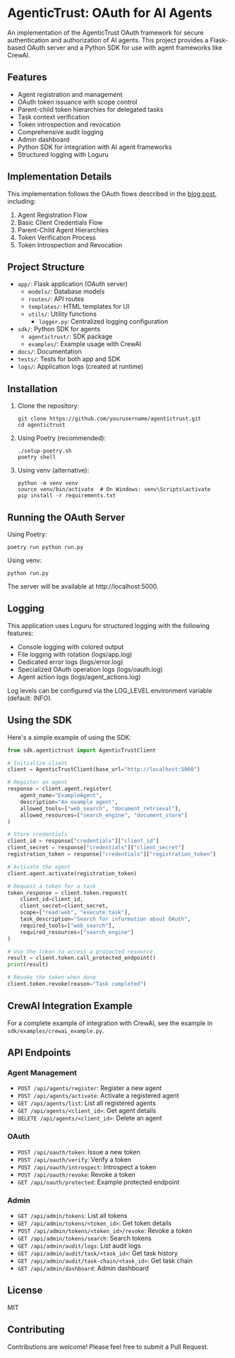 # AgenticTrust: OAuth for AI Agents

An implementation of the AgenticTrust OAuth framework for secure authentication and authorization of AI agents. This project provides a Flask-based OAuth server and a Python SDK for use with agent frameworks like CrewAI.

## Features

- Agent registration and management
- OAuth token issuance with scope control
- Parent-child token hierarchies for delegated tasks
- Task context verification
- Token introspection and revocation
- Comprehensive audit logging
- Admin dashboard
- Python SDK for integration with AI agent frameworks
- Structured logging with Loguru

## Implementation Details

This implementation follows the OAuth flows described in the [blog post](docs/blog.md), including:

1. Agent Registration Flow
2. Basic Client Credentials Flow
3. Parent-Child Agent Hierarchies
4. Token Verification Process
5. Token Introspection and Revocation

## Project Structure

- `app/`: Flask application (OAuth server)
  - `models/`: Database models
  - `routes/`: API routes
  - `templates/`: HTML templates for UI
  - `utils/`: Utility functions
    - `logger.py`: Centralized logging configuration
- `sdk/`: Python SDK for agents
  - `agentictrust/`: SDK package
  - `examples/`: Example usage with CrewAI
- `docs/`: Documentation
- `tests/`: Tests for both app and SDK
- `logs/`: Application logs (created at runtime)

## Installation

1. Clone the repository:
   ```
   git clone https://github.com/yourusername/agentictrust.git
   cd agentictrust
   ```

2. Using Poetry (recommended):
   ```
   ./setup-poetry.sh
   poetry shell
   ```

3. Using venv (alternative):
   ```
   python -m venv venv
   source venv/bin/activate  # On Windows: venv\Scripts\activate
   pip install -r requirements.txt
   ```

## Running the OAuth Server

Using Poetry:
```
poetry run python run.py
```

Using venv:
```
python run.py
```

The server will be available at http://localhost:5000.

## Logging

This application uses Loguru for structured logging with the following features:

- Console logging with colored output
- File logging with rotation (logs/app.log)
- Dedicated error logs (logs/error.log)
- Specialized OAuth operation logs (logs/oauth.log)
- Agent action logs (logs/agent_actions.log)

Log levels can be configured via the LOG_LEVEL environment variable (default: INFO).

## Using the SDK

Here's a simple example of using the SDK:

```python
from sdk.agentictrust import AgenticTrustClient

# Initialize client
client = AgenticTrustClient(base_url="http://localhost:5000")

# Register an agent
response = client.agent.register(
    agent_name="ExampleAgent",
    description="An example agent",
    allowed_tools=["web_search", "document_retrieval"],
    allowed_resources=["search_engine", "document_store"]
)

# Store credentials
client_id = response["credentials"]["client_id"]
client_secret = response["credentials"]["client_secret"]
registration_token = response["credentials"]["registration_token"]

# Activate the agent
client.agent.activate(registration_token)

# Request a token for a task
token_response = client.token.request(
    client_id=client_id,
    client_secret=client_secret,
    scope=["read:web", "execute:task"],
    task_description="Search for information about OAuth",
    required_tools=["web_search"],
    required_resources=["search_engine"]
)

# Use the token to access a protected resource
result = client.token.call_protected_endpoint()
print(result)

# Revoke the token when done
client.token.revoke(reason="Task completed")
```

## CrewAI Integration Example

For a complete example of integration with CrewAI, see the example in `sdk/examples/crewai_example.py`.

## API Endpoints

### Agent Management
- `POST /api/agents/register`: Register a new agent
- `POST /api/agents/activate`: Activate a registered agent
- `GET /api/agents/list`: List all registered agents
- `GET /api/agents/<client_id>`: Get agent details
- `DELETE /api/agents/<client_id>`: Delete an agent

### OAuth
- `POST /api/oauth/token`: Issue a new token
- `POST /api/oauth/verify`: Verify a token
- `POST /api/oauth/introspect`: Introspect a token
- `POST /api/oauth/revoke`: Revoke a token
- `GET /api/oauth/protected`: Example protected endpoint

### Admin
- `GET /api/admin/tokens`: List all tokens
- `GET /api/admin/tokens/<token_id>`: Get token details
- `POST /api/admin/tokens/<token_id>/revoke`: Revoke a token
- `GET /api/admin/tokens/search`: Search tokens
- `GET /api/admin/audit/logs`: List audit logs
- `GET /api/admin/audit/task/<task_id>`: Get task history
- `GET /api/admin/audit/task-chain/<task_id>`: Get task chain
- `GET /api/admin/dashboard`: Admin dashboard

## License

MIT

## Contributing

Contributions are welcome! Please feel free to submit a Pull Request. 